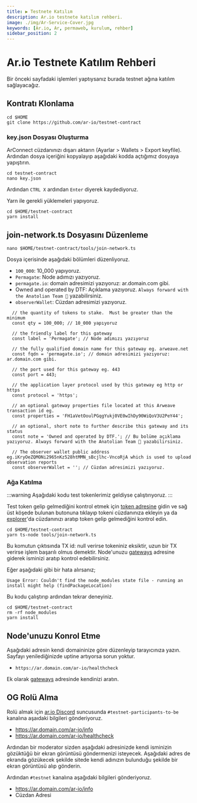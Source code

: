 ```yaml
---
title: ▶️ Testnete Katılım
description: Ar.io testnete katılım rehberi.
image: ./img/Ar-Service-Cover.jpg
keywords: [Ar.io, Ar, permaweb, kurulum, rehber]
sidebar_position: 2
---
```


# Ar.io Testnete Katılım Rehberi

Bir önceki sayfadaki işlemleri yaptıysanız burada testnet ağına katılım sağlayacağız. 

## Kontratı Klonlama

```shell
cd $HOME
git clone https://github.com/ar-io/testnet-contract
```

### key.json Dosyası Oluşturma

ArConnect cüzdanınızı dışarı aktarın (Ayarlar > Wallets > Export keyfile). Ardından dosya içeriğini kopyalayıp aşağıdaki kodda açtığımız dosyaya yapıştırın. 

```shell
cd testnet-contract
nano key.json
```
Ardından `CTRL X` ardından `Enter` diyerek kaydediyoruz.


Yarn ile gerekli yüklemeleri yapıyoruz.
```shell
cd $HOME/testnet-contract
yarn install
```

## join-network.ts Dosyasını Düzenleme
```shell
nano $HOME/testnet-contract/tools/join-network.ts 
```
Dosya içerisinde aşağıdaki bölümleri düzenliyoruz.
* `100_000`: 10_000 yapıyoruz.
* `Permagate`: Node adımızı yazıyoruz.
* `permagate.io`: domain adresimizi yazıyoruz: ar.domain.com gibi.
* Owned and operated by DTF: Açıklama yazıyoruz. `Always forward with the Anatolian Team 🐆` yazabilirsiniz.
* `observerWallet`: Cüzdan adresimizi yazıyoruz.
```shell
  // the quantity of tokens to stake.  Must be greater than the minimum
  const qty = 100_000; // 10_000 yapıyoruz

  // the friendly label for this gateway
  const label = 'Permagate'; // Node adımızı yazıyoruz

  // the fully qualified domain name for this gateway eg. arweave.net
  const fqdn = 'permagate.io'; // domain adresimizi yazıyoruz: ar.domain.com gibi.

  // the port used for this gateway eg. 443
  const port = 443;

  // the application layer protocol used by this gateway eg http or https
  const protocol = 'https';

  // an optional gateway properties file located at this Arweave transaction id eg.
  const properties = 'FH1aVetOoulPGqgYukj0VE0wIhDy90WiQoV3U2PeY44';

  // an optional, short note to further describe this gateway and its status
  const note = 'Owned and operated by DTF.'; // Bu bolüme açıklama yazıyoruz. Always forward with the Anatolian Team 🐆 yazabilirsiniz.

  // The observer wallet public address eg.iKryOeZQMONi2965nKz528htMMN_sBcjlhc-VncoRjA which is used to upload observation reports
  const observerWallet = ''; // Cüzdan adresimizi yazıyoruz.
```

### Ağa Katılma

:::warning
Aşağıdaki kodu test tokenlerimiz geldiyse çalıştırıyoruz. 
:::

Test token gelip gelmediğini kontrol etmek için [token adresine](https://viewblock.io/arweave/contract/bLAgYxAdX2Ry-nt6aH2ixgvJXbpsEYm28NgJgyqfs-U) gidin ve sağ üst köşede bulunan butonuna tıklayıp tokeni cüzdanınıza ekleyin ya da [explorer](https://viewblock.io/arweave)'da cüzdanınızı aratıp token gelip gelmediğini kontrol edin.

```shell
cd $HOME/testnet-contract
yarn ts-node tools/join-network.ts
```
Bu komutun çıktısında TX id: null verirse tokeniniz eksiktir, uzun bir TX verirse işlem başarılı olmus demektir. Node'unuzu [gateways](https://gateways.ar-io.dev/) adresine giderek isminizi aratıp kontrol edebilirsiniz.

Eğer aşağıdaki gibi bir hata alırsanız; 
```shell
Usage Error: Couldn't find the node_modules state file - running an install might help (findPackageLocation)
```

Bu kodu çalıştırıp ardından tekrar deneyiniz.
```shell
cd $HOME/testnet-contract
rm -rf node_modules
yarn install
```

## Node'unuzu Konrol Etme

Aşağıdaki adresin kendi domaininize göre düzenleyip tarayıcınıza yazın. Sayfayı yenilediğinizde uptine artıyorsa sorun yoktur.
* `https://ar.domain.com/ar-io/healthcheck`

Ek olarak [gateways](https://gateways.ar-io.dev/) adresinde kendinizi aratın.

## OG Rolü Alma

Rolü almak için [ar.io Discord](https://discord.gg/ApxXjvwECK) suncusunda `#testnet-participants-to-be ` kanalına aşaıdaki bilgileri gönderiyoruz.

* https://ar.domain.com/ar-io/info
* https://ar.domain.com/ar-io/healthcheck

Ardından bir moderator sizden aşağıdaki adresinizde kendi isminizin gözüktüğü bir ekran görüntüsü göndermenizi isteyecek. Aşağıdaki adres de ekranda gözükecek şekilde sitede kendi adınızın bulunduğu şekilde bir ekran görüntüsü alıp gönderin.

Ardından `#testnet` kanalına aşağıdaki bilgileri gönderiyoruz.

* https://ar.domain.com/ar-io/info
* Cüzdan Adresi